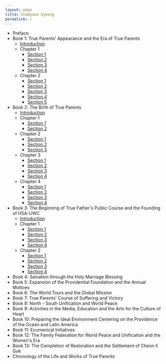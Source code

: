 ```yaml
---
layout: page
title: Champumo Gyeong
permalink: /
---
```

* Preface
* Book 1: True Parents' Appearance and the Era of True Parents
    * [Introduction](/book1/introduction/index.md)
    * Chapter 1
        * [Section 1](/book1/chapter1/section1/index.md)
        * [Section 2](/book1/chapter1/section2/index.md)
        * [Section 3](/book1/chapter1/section3/index.md)
        * [Section 4](/book1/chapter1/section4/index.md)
    * Chapter 2
        * [Section 1](/book1/chapter2/section1/index.md)
        * [Section 2](/book1/chapter2/section2/index.md)
        * [Section 3](/book1/chapter2/section3/index.md)
        * [Section 4](/book1/chapter2/section4/index.md)
        * [Section 5](/book1/chapter2/section5/index.md)
* Book 2: The Birth of True Parents
    * [Introduction](/book2/introduction/index.md)
    * Chapter 1
        * [Section 1](/book2/chapter1/section1/index.md)
        * [Section 2](/book2/chapter1/section2/index.md)
    * Chapter 2
        * [Section 1](/book2/chapter2/section1/index.md)
        * [Section 2](/book2/chapter2/section2/index.md)
        * [Section 3](/book2/chapter2/section3/index.md)
    * Chapter 3
        * [Section 1](/book2/chapter3/section1/index.md)
        * [Section 2](/book2/chapter3/section2/index.md)
        * [Section 3](/book2/chapter3/section3/index.md)
        * [Section 4](/book2/chapter3/section4/index.md)
    * Chapter 4
        * [Section 1](/book2/chapter4/section1/index.md)
        * [Section 2](/book2/chapter4/section2/index.md)
        * [Section 3](/book2/chapter4/section3/index.md)
        * [Section 4](/book2/chapter4/section4/index.md)
* Book 3: The Beginning of True Father's Public Course and the Founding of HSA-UWC
    * [Introduction](/book3/introduction/index.md)
    * Chapter 1
        * [Section 1](/book3/chapter1/section1/index.md)
        * [Section 2](/book3/chapter1/section2/index.md)
        * [Section 3](/book3/chapter1/section3/index.md)
        * [Section 4](/book3/chapter1/section4/index.md)
    * Chapter 2
        * [Section 1](/book3/chapter2/section1/index.md)
        * [Section 2](/book3/chapter2/section2/index.md)
        * [Section 3](/book3/chapter2/section3/index.md)
        * [Section 4](/book3/chapter2/section4/index.md)
* Book 4: Salvation through the Holy Marriage Blessing
* Book 5: Expansion of the Providential Foundation and the Annual Mottoes
* Book 6: The World Tours and the Global Mission
* Book 7: True Parents' Course of Suffering and Victory
* Book 8: North - South Unification and World Peace
* Book 9: Activities in the Media, Education and the Arts for the Culture of Heart
* Book 10: Preparing the Ideal Environment Centering on the Providence of the Ocean and Latin America
* Book 11: Ecumenical Initiatives
* Book 12: The Family Federation for World Peace and Unification and the Women's Era
* Book 13: The Completion of Restoration and the Settlement of Cheon Il Guk
* Chronology of the Life and Works of True Parents